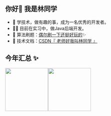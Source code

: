 <!--
**lintongxue0/lintongxue0** is a ✨ _special_ ✨ repository because its `README.md` (this file) appears on your GitHub profile.

Here are some ideas to get you started:

- 🔭 I’m currently working on ...
- 🌱 I’m currently learning ...
- 👯 I’m looking to collaborate on ...
- 🤔 I’m looking for help with ...
- 💬 Ask me about ...
- 📫 How to reach me: ...
- 😄 Pronouns: ...
- ⚡ Fun fact: ...
-->

## 你好👋 我是林同学 

- 🎯 学技术，做有趣的事，成为一名优秀的开发者。
- 👩‍💻 目前在实习中，做Java后端开发。 
- 💫 算法刷题：<a href="https://github.com/lintongxue0/leetcode/tree/main/src" target="_blank">偶尔刷一下还挺好玩的</a>✨
- 📝 技术文档：<a href="https://blog.csdn.net/weixin_64176495?spm=1000.2115.3001.5343" target="_blank">CSDN『 老师好我叫林同学 』</a>


## 今年汇总 ✨

<img align="" height="137px" src="https://github-readme-stats.vercel.app/api?username=lintongxue0&hide_title=true&hide_border=true&show_icons=true&include_all_commits=true&line_height=21&bg_color=0,EC6C6C,FFD479,FFFC79,73FA79&theme=graywhite&locale=cn" /><img align="" height="137px" src="https://github-readme-stats.vercel.app/api/top-langs/?username=lintongxue0&hide_title=true&hide_border=true&layout=compact&bg_color=0,73FA79,73FDFF,D783FF&theme=graywhite&locale=cn" />
